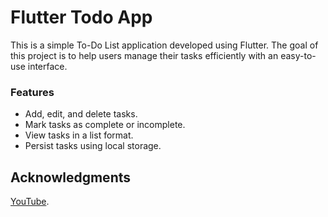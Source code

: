 # Flutter Todo App

This is a simple To-Do List application developed using Flutter. The goal of this project is to help users manage their tasks efficiently with an easy-to-use interface.

### Features

- Add, edit, and delete tasks.
- Mark tasks as complete or incomplete.
- View tasks in a list format.
- Persist tasks using local storage.

## Acknowledgments

[YouTube](https://www.youtube.com/watch?v=K4P5DZ9TRns).


